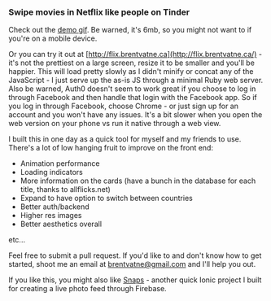 ### Swipe movies in Netflix like people on Tinder

Check out the [demo gif](https://github.com/brentvatne/tinder-netflix/blob/master/demo.gif).
Be warned, it's 6mb, so you might not want to if you're on a mobile device.

Or you can try it out at
[http://flix.brentvatne.ca](http://flix.brentvatne.ca/) - it's not the
prettiest on a large screen, resize it to be smaller and you'll be
happier. This will load pretty slowly as I didn't minify or concat any
of the JavaScript - I just serve up the as-is JS through a minimal Ruby
web server. Also be warned, Auth0 doesn't seem to work great if you
choose to log in through Facebook and then handle that login with the
Facebook app. So if you log in through Facebook, choose Chrome -
or just sign up for an account and you won't have any issues. It's a
bit slower when you open the web version on your phone vs run it native
through a web view.

I built this in one day as a quick tool for myself and my friends to use.
There's a lot of low hanging fruit to improve on the front end:

- Animation performance
- Loading indicators
- More information on the cards (have a bunch in the database for each
  title, thanks to allflicks.net)
- Expand to have option to switch between countries
- Better auth/backend
- Higher res images
- Better aesthetics overall

etc...

Feel free to submit a pull request. If you'd like to and don't know how
to get started, shoot me an email at brentvatne@gmail.com and I'll help
you out.

If you like this, you might also like
[Snaps](https://github.com/brentvatne/snaps) - another quick Ionic
project I built for creating a live photo feed through Firebase.
